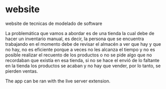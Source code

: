 # website
website de tecnicas de modelado de software

La problemática que vamos a abordar es de una tienda la cual debe de hacer un inventario manual,
es decir, la persona que se encuentra trabajando en el momento debe de revisar el almacén a ver
que hay y que no hay, no es eficiente porque a veces no les alcanza el tiempo y no es
posible realizar el recuento de los productos o no se pide algo que no recordaban que existía en
esa tienda, si no se hace el envió de lo faltante en la tienda los productos se acaban y no hay que
vender, por lo tanto, se pierden ventas.

The app can be ran with the live server extension.
